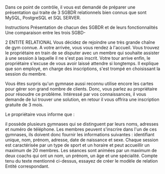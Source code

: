 Dans ce point de contrôle, il vous est demandé de préparer une présentation qui traite de 3 SGBDR relationnels bien connus que sont MySQL, PostgreSQL et SQL SERVER.

Instructions
Présentation de chacun des SGBDR et de leurs fonctionnalités
Une comparaison entre les trois SGBD-




2 ENTITE RELATIONAL
Vous décidez de rejoindre une très grande chaîne de gym connue. A votre arrivée, vous vous rendez à l'accueil. Vous trouvez le propriétaire en train de se disputer avec un membre qui souhaite assister à une session à laquelle il ne s'est pas inscrit. Votre tour arrive enfin, le propriétaire s'excuse de vous avoir laissé attendre si longtemps. Il explique que son employé, en charge des inscriptions, s'est trompé en choisissant la session du membre.

Vous êtes surpris qu'un gymnase aussi reconnu utilise encore les cartes pour gérer son grand nombre de clients. Donc, vous parlez au propriétaire pour résoudre ce problème. Intéressé par vos connaissances, il vous demande de lui trouver une solution, en retour il vous offrira une inscription gratuite de 3 mois.

Le propriétaire vous informe que :

 il possède plusieurs gymnases qui se distinguent par leurs noms, adresses et numéro de téléphone.
Les membres peuvent s'inscrire dans l'un de ces gymnases, ils doivent donc fournir les informations suivantes : identifiant unique, nom, prénom, adresse, date de naissance et sexe.
Chaque session est caractérisée par un type de sport et un horaire et peut accueillir un maximum de 20 membres.
Les séances sont animées par un maximum de deux coachs qui ont un nom, un prénom, un âge et une spécialité.
Compte tenu du texte mentionné ci-dessus, essayez de créer le modèle de relation Entité correspondant.
